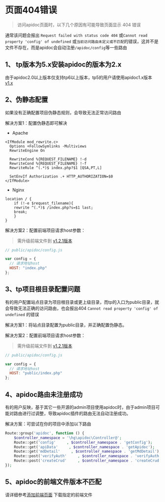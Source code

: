 # 页面404错误

> 访问apidoc页面时，以下几个原因有可能导致页面显示 404 错误

通常该问题会报出 `Request failed with status code 404` 或`Cannot read property 'config' of undefined` 或`当前访问路由未定义或不匹配`的错误，这并不是文件不存在，而是apidoc会自动注册`/apidoc/config`等一些路由

## 1、 tp版本为5.x安装apidoc的版本为2.x

由于apidoc2.0以上版本仅支持tp6以上版本，tp5的用户请使用apidoc1.x版本[v1.x](https://hgthecode.github.io/thinkphp-apidoc/v1/install/)

## 2、伪静态配置 

如果没有正确配置项目伪静态规则，会导致无法正常访问路由

解决方案1：配置伪静态即可解决

- Apache
```
<IfModule mod_rewrite.c>
  Options +FollowSymlinks -Multiviews
  RewriteEngine On

  RewriteCond %{REQUEST_FILENAME} !-d
  RewriteCond %{REQUEST_FILENAME} !-f
  RewriteRule ^(.*)$ index.php?$1 [QSA,PT,L]

  SetEnvIf Authorization .+ HTTP_AUTHORIZATION=$0
</IfModule>
```

- Nginx
```
location / {
    if (!-e $request_filename){
    rewrite ^(.*)$ /index.php?s=$1 last; 
    break;
    }
}
```

解决方案2：配置前端项目请求host参数：
> 需升级前端文件到 [v1.2.1版本]()
```js
// public/apidoc/config.js

var config = {
  // 请求地址host
  HOST: "index.php"
};
```


## 3、tp项目根目录配置问题

有的用户配置站点目录为项目根目录或更上级目录，而tp的入口为public目录，就会导致无法正确的访问路由，也会报出404 `Cannot read property 'config' of undefined` 的错误

解决方案1：将站点目录配置为public目录，并正确配置伪静态。

解决方案2：配置前端项目请求host参数：
> 需升级前端文件到 [v1.2.1版本]()
```js
// public/apidoc/config.js

var config = {
  // 请求地址host
  HOST: "public/index.php"
};
```


## 4、apidoc路由未注册成功

有的用户反映，基于其它一些开源的admin项目使用apidoc时，由于admin项目可能对路由进行过调整，导致apidoc插件的路由无法自动注册成功。

解决方案：可尝试在你的项目中添加以下路由

```php
Route::group('apidoc', function () {
    $controller_namespace = '\hg\apidoc\Controller@';
    Route::get('config'     , $controller_namespace . 'getConfig');
    Route::get('apiData'     , $controller_namespace . 'getApidoc');
    Route::get('mdDetail'     , $controller_namespace . 'getMdDetail');
    Route::post('verifyAuth'     , $controller_namespace . 'verifyAuth');
    Route::post('createCrud'     , $controller_namespace . 'createCrud');
});
```


## 5、apidoc的前端文件版本不匹配

请详细参考[添加前端页面](/guide/install#添加前端页面) 下载指定的前端文件
